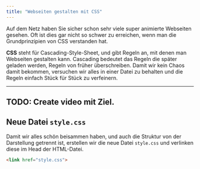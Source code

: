 ```yaml
---
title: "Webseiten gestalten mit CSS"
---
```

Auf dem Netz haben Sie sicher schon sehr viele super animierte Webseiten
gesehen. Oft ist dies gar nicht so schwer zu erreichen, wenn man die
Grundprinzipien von CSS verstanden hat.

**CSS** steht für Cascading-Style-Sheet, und gibt Regeln an, mit denen man
Webseiten gestalten kann. Cascading bedeutet das Regeln die später geladen
werden, Regeln von früher überschreiben. Damit wir kein Chaos damit bekommen,
versuchen wir alles in einer Datei zu behalten und die Regeln einfach Stück für
Stück zu verfeinern.

---
TODO: Create video mit Ziel.
---

## Neue Datei `style.css`

Damit wir alles schön beisammen haben, und auch die Struktur von der
Darstellung getrennt ist, erstellen wir die neue Datei `style.css` und
verlinken diese im Head der HTML-Datei.

```html
<link href="style.css">
```

